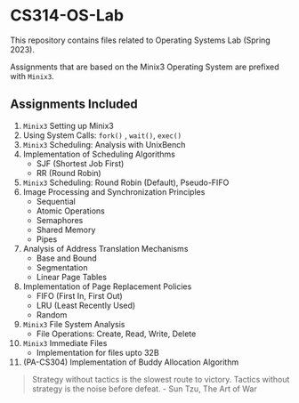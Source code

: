 # CS314-OS-Lab
This repository contains files related to Operating Systems Lab (Spring 2023).

Assignments that are based on the Minix3 Operating System are prefixed with `Minix3`.

## Assignments Included
1. `Minix3` Setting up Minix3
2. Using System Calls: `fork()` , `wait()`, `exec()`
3. `Minix3` Scheduling: Analysis with UnixBench
4. Implementation of Scheduling Algorithms
    - SJF (Shortest Job First)
    - RR (Round Robin)
5. `Minix3` Scheduling: Round Robin (Default), Pseudo-FIFO
6. Image Processing and Synchronization Principles
    - Sequential
    - Atomic Operations
    - Semaphores
    - Shared Memory
    - Pipes
7. Analysis of Address Translation Mechanisms
    - Base and Bound
    - Segmentation
    - Linear Page Tables
8. Implementation of Page Replacement Policies
    - FIFO (First In, First Out)
    - LRU (Least Recently Used)
    - Random
9. `Minix3` File System Analysis
    - File Operations: Create, Read, Write, Delete
10. `Minix3` Immediate Files
    - Implementation for files upto 32B
11. (PA-CS304) Implementation of Buddy Allocation Algorithm

> Strategy without tactics is the slowest route to victory. Tactics without strategy is the noise before defeat. - Sun Tzu, The Art of War
